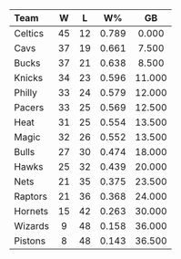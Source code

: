| Team                             |  W  |  L  |  W%   |   GB   |
|:---------------------------------|:---:|:---:|:-----:|:------:|
| [](/r/bostonceltics) Celtics     | 45  | 12  | 0.789 | 0.000  |
| [](/r/clevelandcavs) Cavs        | 37  | 19  | 0.661 | 7.500  |
| [](/r/mkebucks) Bucks            | 37  | 21  | 0.638 | 8.500  |
| [](/r/nyknicks) Knicks           | 34  | 23  | 0.596 | 11.000 |
| [](/r/sixers) Philly             | 33  | 24  | 0.579 | 12.000 |
| [](/r/pacers) Pacers             | 33  | 25  | 0.569 | 12.500 |
| [](/r/heat) Heat                 | 31  | 25  | 0.554 | 13.500 |
| [](/r/orlandomagic) Magic        | 32  | 26  | 0.552 | 13.500 |
| [](/r/chicagobulls) Bulls        | 27  | 30  | 0.474 | 18.000 |
| [](/r/atlantahawks) Hawks        | 25  | 32  | 0.439 | 20.000 |
| [](/r/gonets) Nets               | 21  | 35  | 0.375 | 23.500 |
| [](/r/torontoraptors) Raptors    | 21  | 36  | 0.368 | 24.000 |
| [](/r/charlottehornets) Hornets  | 15  | 42  | 0.263 | 30.000 |
| [](/r/washingtonwizards) Wizards |  9  | 48  | 0.158 | 36.000 |
| [](/r/detroitpistons) Pistons    |  8  | 48  | 0.143 | 36.500 |